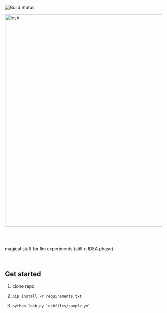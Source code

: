 
![Build Status](https://github.com/attentionmech/losh/actions/workflows/docker-build-run.yml/badge.svg)


<img width="679" alt="losh" src="https://github.com/user-attachments/assets/1ffc560b-5e3c-4643-bf13-f5eeb5ef83f6" />

<br><br>

magical staff for llm experiments (still in IDEA phase)

<br>


## Get started

1. clone repo

2. `pip install -r requirements.txt`

3. `python losh.py loshfiles/sample.yml`
